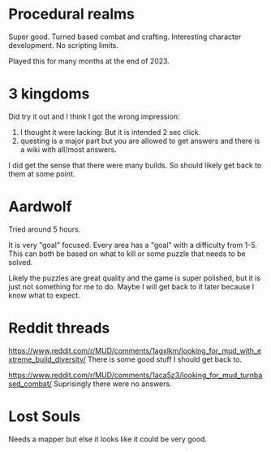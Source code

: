 # Procedural realms

Super good. Turned based combat and crafting. Interesting character development. No scripting limits. 

Played this for many months at the end of 2023.

# 3 kingdoms

Did try it out and I think I got the wrong impression: 
1. I thought it were lacking: But it is intended 2 sec click. 
1. questing is a major part but you are allowed to get answers and there is a wiki with all/most answers. 

I did get the sense that there were many builds. So should likely get back to them at some point. 

# Aardwolf

Tried around 5 hours. 

It is very "goal" focused. Every area has a "goal" with a difficulty from 1-5. This can both be based on what to kill or some puzzle that needs to be solved. 

Likely the puzzles are great quality and the game is super polished, but it is just not something for me to do. Maybe I will get back to it later because I know what to expect. 

# Reddit threads

https://www.reddit.com/r/MUD/comments/1agxlkm/looking_for_mud_with_extreme_build_diversity/
There is some good stuff I should get back to. 

https://www.reddit.com/r/MUD/comments/1aca5z3/looking_for_mud_turnbased_combat/
Suprisingly there were no answers. 

# Lost Souls

Needs a mapper but else it looks like it could be very good. 
